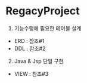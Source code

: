 # RegacyProject

1. 기능수행에 필요한 테이블 설계
  - ERD : 참조#1
  - DDL : 참조#2
  
2. Java & Jsp 단일 구현
  - VIEW : 참조#3

